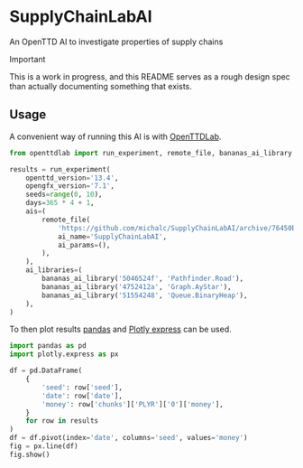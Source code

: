 # SupplyChainLabAI

An OpenTTD AI to investigate properties of supply chains

> [!IMPORTANT]
> This is a work in progress, and this README serves as a rough design spec than actually documenting something that exists.


## Usage

A convenient way of running this AI is with [OpenTTDLab](https://github.com/michalc/OpenTTDLab).

```python
from openttdlab import run_experiment, remote_file, bananas_ai_library

results = run_experiment(
    openttd_version='13.4',
    opengfx_version='7.1',
    seeds=range(0, 10),
    days=365 * 4 + 1,
    ais=(
        remote_file(
            'https://github.com/michalc/SupplyChainLabAI/archive/76450b683be2d55c035e385cfc5581d961685ecb.tar.gz',
            ai_name='SupplyChainLabAI',
            ai_params=(),
        ),
    ),
    ai_libraries=(
        bananas_ai_library('5046524f', 'Pathfinder.Road'),
        bananas_ai_library('4752412a', 'Graph.AyStar'),
        bananas_ai_library('51554248', 'Queue.BinaryHeap'),
    ),
)
```
To then plot results [pandas](https://pandas.pydata.org/) and [Plotly express](https://plotly.com/python/plotly-express/) can be used.
```python
import pandas as pd
import plotly.express as px

df = pd.DataFrame(
    {
        'seed': row['seed'],
        'date': row['date'],
        'money': row['chunks']['PLYR']['0']['money'],
    }
    for row in results
)
df = df.pivot(index='date', columns='seed', values='money')
fig = px.line(df)
fig.show()
```